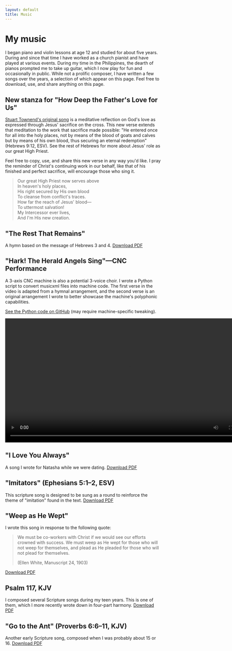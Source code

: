 ```yaml
---
layout: default
title: Music
---
```


# My music

I began piano and violin lessons at age 12 and studied for about five years. During and since that time I have worked as a church pianist and have played at various events. During my time in the Philippines, the dearth of pianos prompted me to take up guitar, which I now play for fun and occasionally in public. While not a prolific composer, I have written a few songs over the years, a selection of which appear on this page. Feel free to download, use, and share anything on this page.

## New stanza for "How Deep the Father's Love for Us"

[Stuart Townend's original song](https://www.stuarttownend.co.uk/song/how-deep-the-fathers-love-for-us/) is a meditative reflection on God's love as expressed through Jesus' sacrifice on the cross. This new verse extends that meditation to the work that sacrifice made possible: "He entered once for all into the holy places, not by means of the blood of goats and calves but by means of his own blood, thus securing an eternal redemption" (Hebrews 9:12, ESV). See the rest of Hebrews for more about Jesus' role as our great High Priest.

Feel free to copy, use, and share this new verse in any way you'd like. I pray the reminder of Christ's continuing work in our behalf, like that of his finished and perfect sacrifice, will encourage those who sing it.

>Our great High Priest now serves above  
>In heaven's holy places,  
>His right secured by His own blood   
>To cleanse from conflict's traces.  
>How far the reach of Jesus' blood—   
>To uttermost salvation!   
>My Intercessor ever lives,  
>And I'm His new creation.  

## "The Rest That Remains"

A hymn based on the message of Hebrews 3 and 4. [Download PDF](/assets/files/music/The_Rest_That_Remains.pdf)

## "Hark! The Herald Angels Sing"—CNC Performance

A 3-axis CNC machine is also a potential 3-voice choir. I wrote a Python script to convert musicxml files into machine code. The first verse in the video is adapted from a hymnal arrangement, and the second verse is an original arrangement I wrote to better showcase the machine's polyphonic capabilities.

[See the Python code on GitHub](https://github.com/mlh2nd/musicxml-to-cnc) (may require machine-specific tweaking). 

<video src="/assets/files/music/hark_on_cnc.mp4" height=400 controls></video>

## "I Love You Always"

A song I wrote for Natasha while we were dating. [Download PDF](/assets/files/music/i_love_you_always.pdf)

## "Imitators" (Ephesians 5:1–2, ESV)

This scripture song is designed to be sung as a round to reinforce the theme of "imitation" found in the text. [Download PDF](/assets/files/music/therefore_be_imitators.pdf)

## "Weep as He Wept"

I wrote this song in response to the following quote:

>We must be co-workers with Christ if we would see our efforts crowned with success. We must weep as He wept for those who will not weep for themselves, and plead as He pleaded for those who will not plead for themselves.
>
>(Ellen White, Manuscript 24, 1903)

[Download PDF](/assets/files/music/weep_as_he_wept.pdf)

## Psalm 117, KJV

I composed several Scripture songs during my teen years. This is one of them, which I more recently wrote down in four-part harmony. [Download PDF](/assets/files/music/psalm_117.pdf)

## "Go to the Ant" (Proverbs 6:6–11, KJV)

Another early Scripture song, composed when I was probably about 15 or 16. [Download PDF](/assets/files/music/go_to_the_ant.pdf)